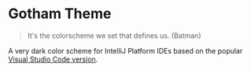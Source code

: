 # Gotham Theme

<!-- Plugin description -->

> It's the colorscheme we set that defines us. (Batman)

A very dark color scheme for IntelliJ Platform IDEs based on the popular
[Visual Studio Code version](https://marketplace.visualstudio.com/items?itemName=alireza94.theme-gotham).

<!-- Plugin description end -->